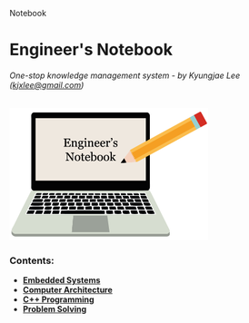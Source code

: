 Notebook

# Engineer's Notebook

###### One-stop knowledge management system - by Kyungjae Lee (kjxlee@gmail.com)



<img src="./wallpaper.png" alt="io-system" width="350">

### Contents: 

* **<a href="./embedded-systems/">Embedded Systems</a>**
* **<a href="./computer-architecture/">Computer Architecture</a>**
* **<a href="./cpp-programming/">C++ Programming</a>**
* **<a href="./problem-solving/">Problem Solving</a>**

